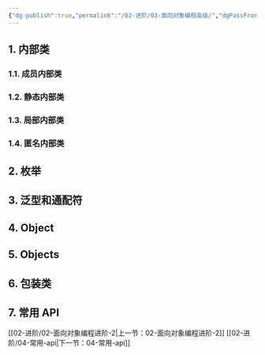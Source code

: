 ```yaml
---
{"dg-publish":true,"permalink":"/02-进阶/03-面向对象编程高级/","dgPassFrontmatter":true}
---
```



## 1. 内部类
### 1.1. 成员内部类
### 1.2. 静态内部类
### 1.3. 局部内部类
### 1.4. 匿名内部类
## 2. 枚举
## 3. 泛型和通配符
## 4. Object
## 5. Objects
## 6. 包装类
## 7. 常用 API

[[02-进阶/02-面向对象编程进阶-2\|上一节：02-面向对象编程进阶-2]]
[[02-进阶/04-常用-api\|下一节：04-常用-api]]
